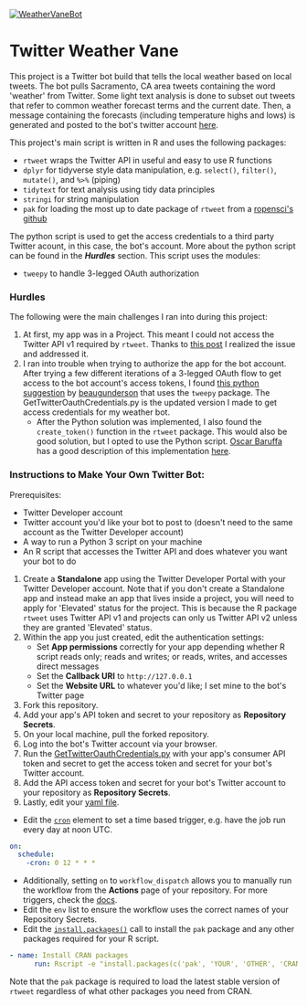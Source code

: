 [![WeatherVaneBot](https://github.com/ColinJoMurphy/TwitterWeatherVane/actions/workflows/WeatherVaneBot.yml/badge.svg)](https://github.com/ColinJoMurphy/TwitterWeatherVane/actions/workflows/WeatherVaneBot.yml)

# Twitter Weather Vane

This project is a Twitter bot build that tells the local weather based on local tweets. The bot pulls Sacramento, CA area tweets containing the word 'weather' from
Twitter. Some light text analysis is done to subset out tweets that refer to common weather forecast terms and the current date. Then, a message containing the
forecasts (including temperature highs and lows) is generated and posted to the bot's twitter account [here](https://twitter.com/tweet_vane). 

This project's main script is written in R and uses the following packages:
- `rtweet` wraps the Twitter API in useful and easy to use R functions
- `dplyr` for tidyverse style data manipulation, e.g. `select()`, `filter()`, `mutate()`, and `%>%` (piping)
- `tidytext` for text analysis using tidy data principles
- `stringi` for string manipulation
- `pak` for loading the most up to date package of `rtweet` from a [ropensci's github](https://github.com/ropensci/rtweet)
  
The python script is used to get the access credentials to a third party Twitter acount, in this case, the bot's account. More about the python script can be found in
the ***Hurdles*** section. This script uses the modules:
- `tweepy` to handle 3-legged OAuth authorization


### Hurdles
The following were the main challenges I ran into during this project:

1. At first, my app was in a Project. This meant I could not access the Twitter API v1 required by `rtweet`. Thanks to [this post](https://www.rostrum.blog/2020/09/21/londonmapbot/) I realized the issue and addressed it.
2. I ran into trouble when trying to authorize the app for the bot account. After trying a few different iterations of a 3-legged OAuth flow to get access to the bot 
account's access tokens, I found [this python suggestion](https://gist.github.com/moonmilk/035917e668872013c1bd?permalink_comment_id=1333900#gistcomment-1333900) by 
[beaugunderson](https://gist.github.com/beaugunderson) that uses the `tweepy` package. The GetTwitterOauthCredentials.py is the updated version I made to get access credentials for my weather bot. 
   - After the Python solution was implemented, I also found the `create_token()` function in the `rtweet` package. This would also be good solution, but I opted to use the Python script. [Oscar Baruffa](https://oscarbaruffa.com/) has a good description of this implementation [here](https://oscarbaruffa.com/twitterbot/).
 
### Instructions to Make Your Own Twitter Bot:
Prerequisites:
- Twitter Developer account
- Twitter account you'd like your bot to post to (doesn't need to the same account as the Twitter Developer account)
- A way to run a Python 3 script on your machine
- An R script that accesses the Twitter API and does whatever you want your bot to do

1. Create a **Standalone** app using the Twitter Developer Portal with your Twitter Developer account. Note that if you don't create a Standalone app and instead make an app that lives inside a project, you will need to apply for 'Elevated' status for the project. This is because the R package `rtweet` uses Twitter API v1 and projects can only us Twitter API v2 unless they are granted 'Elevated' status.
2. Within the app you just created, edit the authentication settings:
   - Set **App permissions** correctly for your app depending whether R script reads only; reads and writes; or reads, writes, and accesses direct messages
   - Set the **Callback URI** to `http://127.0.0.1`
   - Set the **Website URL** to whatever you'd like; I set mine to the bot's Twitter page 
3. Fork this repository.
4. Add your app's API token and secret to your repository as **Repository Secrets**.
5. On your local machine, pull the forked repository.
6. Log into the bot's Twitter account via your browser.
7. Run the [GetTwitterOauthCredentials.py](https://github.com/ColinJoMurphy/TwitterWeatherVane/blob/e7dab57e71c0dcb7a4bf34607d23b7024d7179f3/GetTwitterOauthCredentials.py) with your app's consumer API token and secret to get the access token and secret for your bot's Twitter account.
8. Add the API access token and secret for your bot's Twitter account to your repository as **Repository Secrets**. 
9. Lastly, edit your [yaml file](https://github.com/ColinJoMurphy/TwitterWeatherVane/blob/main/.github/workflows/WeatherVaneBot.yml).
  - Edit the [`cron`](https://github.com/ColinJoMurphy/TwitterWeatherVane/blob/37871609a1b129f213a1b99b6e24ca96bd0b39aa/.github/workflows/WeatherVaneBot.yml#L4-L6) element to set a time based trigger, e.g. have the job run every day at noon UTC.
  ```yaml
  on:
    schedule:
      -cron: 0 12 * * *
  ```
 
   - Additionally, setting `on` to `workflow_dispatch` allows you to manually run the workflow from the **Actions** page of your repository. For more triggers, check the [docs](https://docs.github.com/en/actions/using-workflows/triggering-a-workflow).
   - Edit the `env` list to ensure the workflow uses the correct names of your Repository Secrets.
   - Edit the [`install.packages()`](https://github.com/ColinJoMurphy/TwitterWeatherVane/blob/55d4f117ed46cb41aba948c4f68a4f50cd299e95/.github/workflows/WeatherVaneBot.yml#L27-L28) call to install the `pak` package and any other packages required for your R script. 
  ```yaml
  - name: Install CRAN packages
        run: Rscript -e "install.packages(c('pak', 'YOUR', 'OTHER', 'CRAN', 'PACKAGES', 'HERE'), repos = 'https://cloud.r-project.org/', dependecies = TRUE)"
  ```
Note that the `pak` package is required to load the latest stable version of `rtweet` regardless of what other packages you need from CRAN.


